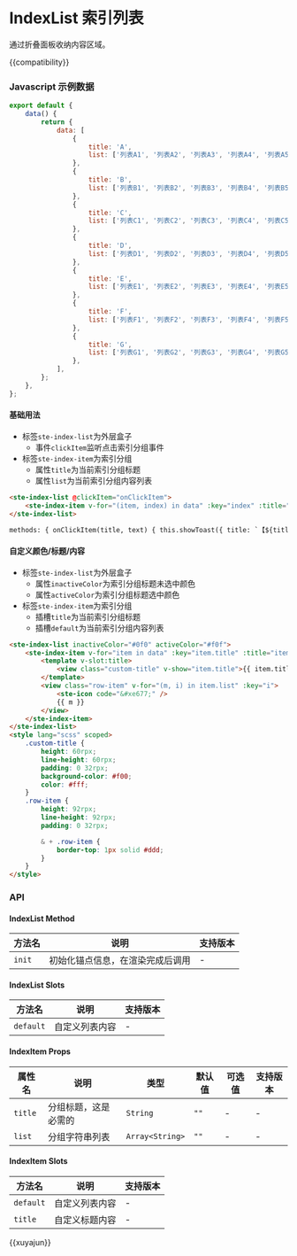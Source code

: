 # IndexList 索引列表

通过折叠面板收纳内容区域。

{{compatibility}}

### Javascript 示例数据

```javascript
export default {
    data() {
        return {
            data: [
                {
                    title: 'A',
                    list: ['列表A1', '列表A2', '列表A3', '列表A4', '列表A5', '列表A6', '列表A7', '列表A8'],
                },
                {
                    title: 'B',
                    list: ['列表B1', '列表B2', '列表B3', '列表B4', '列表B5', '列表B6', '列表B7', '列表B8'],
                },
                {
                    title: 'C',
                    list: ['列表C1', '列表C2', '列表C3', '列表C4', '列表C5', '列表C6', '列表C7', '列表C8'],
                },
                {
                    title: 'D',
                    list: ['列表D1', '列表D2', '列表D3', '列表D4', '列表D5', '列表D6', '列表D7', '列表D8'],
                },
                {
                    title: 'E',
                    list: ['列表E1', '列表E2', '列表E3', '列表E4', '列表E5', '列表E6', '列表E7', '列表E8'],
                },
                {
                    title: 'F',
                    list: ['列表F1', '列表F2', '列表F3', '列表F4', '列表F5', '列表F6', '列表F7', '列表F8'],
                },
                {
                    title: 'G',
                    list: ['列表G1', '列表G2', '列表G3', '列表G4', '列表G5', '列表G6', '列表G7', '列表G8'],
                },
            ],
        };
    },
};
```

#### 基础用法

-   标签`ste-index-list`为外层盒子
    -   事件`clickItem`监听点击索引分组事件
-   标签`ste-index-item`为索引分组
    -   属性`title`为当前索引分组标题
    -   属性`list`为当前索引分组内容列表

```html
<ste-index-list @clickItem="onClickItem">
    <ste-index-item v-for="(item, index) in data" :key="index" :title="item.title" :list="item.list" />
</ste-index-list>

methods: { onClickItem(title, text) { this.showToast({ title: `【${title}】-【${text}】`, icon: 'none', }); }, },
```

#### 自定义颜色/标题/内容

-   标签`ste-index-list`为外层盒子
    -   属性`inactiveColor`为索引分组标题未选中颜色
    -   属性`activeColor`为索引分组标题选中颜色
-   标签`ste-index-item`为索引分组
    -   插槽`title`为当前索引分组标题
    -   插槽`default`为当前索引分组内容列表

```html
<ste-index-list inactiveColor="#0f0" activeColor="#f0f">
    <ste-index-item v-for="item in data" :key="item.title" :title="item.title">
        <template v-slot:title>
            <view class="custom-title" v-show="item.title">{{ item.title }}</view>
        </template>
        <view class="row-item" v-for="(m, i) in item.list" :key="i">
            <ste-icon code="&#xe677;" />
            {{ m }}
        </view>
    </ste-index-item>
</ste-index-list>
<style lang="scss" scoped>
    .custom-title {
        height: 60rpx;
        line-height: 60rpx;
        padding: 0 32rpx;
        background-color: #f00;
        color: #fff;
    }
    .row-item {
        height: 92rpx;
        line-height: 92rpx;
        padding: 0 32rpx;

        & + .row-item {
            border-top: 1px solid #ddd;
        }
    }
</style>
```

### API

<!-- props -->

#### IndexList Method

| 方法名 | 说明                             | 支持版本 |
| ------ | -------------------------------- | -------- |
| `init` | 初始化锚点信息，在渲染完成后调用 | -        |

#### IndexList Slots

| 方法名    | 说明           | 支持版本 |
| --------- | -------------- | -------- |
| `default` | 自定义列表内容 | -        |

#### IndexItem Props

| 属性名  | 说明                 | 类型            | 默认值 | 可选值 | 支持版本 |
| ------- | -------------------- | --------------- | ------ | ------ | -------- |
| `title` | 分组标题，这是必需的 | `String`        | `""`   | -      | -        |
| `list`  | 分组字符串列表       | `Array<String>` | `""`   | -      | -        |

#### IndexItem Slots

| 方法名    | 说明           | 支持版本 |
| --------- | -------------- | -------- |
| `default` | 自定义列表内容 | -        |
| `title`   | 自定义标题内容 | -        |

{{xuyajun}}
